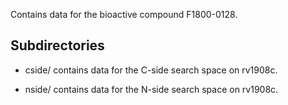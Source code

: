 Contains data for the bioactive compound F1800-0128.

## Subdirectories

- cside/ contains data for the C-side search space on rv1908c.

- nside/ contains data for the N-side search space on rv1908c.

